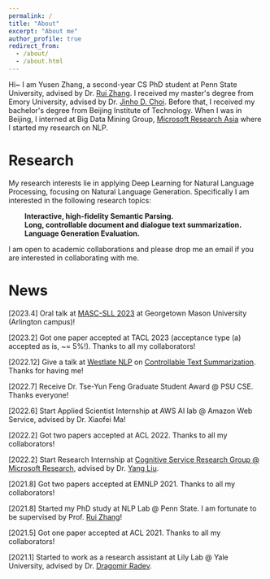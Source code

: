 ```yaml
---
permalink: /
title: "About"
excerpt: "About me"
author_profile: true
redirect_from: 
  - /about/
  - /about.html
---
```


Hi~ I am Yusen Zhang, a second-year CS PhD student at Penn State University, advised by Dr. [Rui Zhang](https://ryanzhumich.github.io/). I received my master's degree from Emory University, advised by Dr. [Jinho D. Choi](http://www.mathcs.emory.edu/~choi/home.html). Before that, I received my bachelor's degree from Beijing Institute of Technology. When I was in Beijing, I interned at Big Data Mining Group, [Microsoft Research Asia](https://www.microsoft.com/en-us/research/group/data-knowledge-intelligence/) where I started my research on NLP.


Research
======
My research interests lie in applying Deep Learning for Natural Language Processing, focusing on Natural Language Generation. Specifically I am interested in the following research topics:  


&nbsp;&nbsp;&nbsp;&nbsp;&nbsp;&nbsp;&nbsp;&nbsp;**Interactive, high-fidelity Semantic Parsing.**  
&nbsp;&nbsp;&nbsp;&nbsp;&nbsp;&nbsp;&nbsp;&nbsp;**Long, controllable document and dialogue text summarization.**  
&nbsp;&nbsp;&nbsp;&nbsp;&nbsp;&nbsp;&nbsp;&nbsp;**Language Generation Evaluation.**  


I am open to academic collaborations and please drop me an email if you are interested in collaborating with me.  

News
======

\[2023.4\] Oral talk at [MASC-SLL 2023](https://www.mascsll.org/) at Georgetown Mason University (Arlington campus)!

\[2023.2\] Got one paper accepted at TACL 2023 (acceptance type (a) accepted as is, ~= 5%!). Thanks to all my collaborators!

\[2022.12\] Give a talk at [Westlate NLP](https://westlakenlp.github.io/nlpml/) on [Controllable Text Summarization](https://arxiv.org/pdf/2211.05041.pdf). Thanks for having me!

\[2022.7\] Receive Dr. Tse-Yun Feng Graduate Student Award @ PSU CSE. Thanks everyone!

\[2022.6\] Start Applied Scientist Internship at AWS AI lab @ Amazon Web Service, advised by Dr. Xiaofei Ma!

\[2022.2\] Got two papers accepted at ACL 2022. Thanks to all my collaborators!

\[2022.2\] Start Research Internship at [Cognitive Service Research Group @ Microsoft Research](https://www.microsoft.com/en-us/research/group/cognitive-services-research/), advised by Dr. [Yang Liu](https://nlp-yang.github.io/).

\[2021.8\] Got two papers accepted at EMNLP 2021. Thanks to all my collaborators!

\[2021.8\] Started my PhD study at NLP Lab @ Penn State. I am fortunate to be supervised by Prof. [Rui Zhang](https://ryanzhumich.github.io/)!

\[2021.5\] Got one paper accepted at ACL 2021. Thanks to all my collaborators!

\[2021.1\] Started to work as a research assistant at Lily Lab @ Yale University, advised by Dr. [Dragomir Radev](https://cpsc.yale.edu/people/dragomir-radev).

